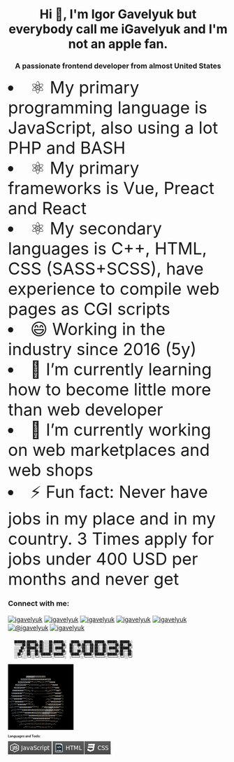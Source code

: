 <h1 align="center">Hi 👋, I'm Igor Gavelyuk but everybody call me iGavelyuk and I'm not an apple fan.</h1>
<h3 align="center">A passionate frontend developer from almost United States</h3
<ul>
  <li style="font-size: 38px"> ⚛️ My primary programming language is JavaScript, also using a lot PHP and BASH</li>
  <li style="font-size: 38px">⚛️ My primary frameworks is Vue, Preact and React</li>
  <li style="font-size: 38px">⚛️ My secondary languages is C++, HTML, CSS (SASS+SCSS), have experience to compile web pages as CGI scripts</li>
  <li style="font-size: 38px">😄 Working in the industry since 2016 (5y)</li>
  <li style="font-size: 38px">🌱 I’m currently learning how to become little more than web developer</li>
  <li style="font-size: 38px">🔭 I’m currently working on web marketplaces and web shops</li>
  <li style="font-size: 38px">⚡ Fun fact: Never have jobs in my place and in my country. 3 Times apply for jobs under 400 USD per months and never get</li>
</ul>
<h3 align="left">Connect with me:</h3>
<p align="left">
<a href="https://codepen.io/igavelyuk" target="blank"><img align="center" src="https://raw.githubusercontent.com/rahuldkjain/github-profile-readme-generator/master/src/images/icons/Social/codepen.svg" alt="igavelyuk" height="30" width="40" /></a>
<a href="https://dev.to/igavelyuk" target="blank"><img align="center" src="https://cdn.jsdelivr.net/npm/simple-icons@3.0.1/icons/dev-dot-to.svg" alt="igavelyuk" height="30" width="40" /></a>
<a href="https://twitter.com/igavelyuk" target="blank"><img align="center" src="https://raw.githubusercontent.com/rahuldkjain/github-profile-readme-generator/master/src/images/icons/Social/twitter.svg" alt="igavelyuk" height="30" width="40" /></a>
<a href="https://linkedin.com/in/igavelyuk" target="blank"><img align="center" src="https://raw.githubusercontent.com/rahuldkjain/github-profile-readme-generator/master/src/images/icons/Social/linked-in-alt.svg" alt="igavelyuk" height="30" width="40" /></a>
<a href="https://instagram.com/igavelyuk" target="blank"><img align="center" src="https://raw.githubusercontent.com/rahuldkjain/github-profile-readme-generator/master/src/images/icons/Social/instagram.svg" alt="igavelyuk" height="30" width="40" /></a>
<a href="https://medium.com/@igavelyuk" target="blank"><img align="center" src="https://raw.githubusercontent.com/rahuldkjain/github-profile-readme-generator/master/src/images/icons/Social/medium.svg" alt="@igavelyuk" height="30" width="40" /></a>
<a href="https://www.topcoder.com/members/igavelyuk" target="blank"><img align="center" src="https://cdn.jsdelivr.net/npm/simple-icons@3.0.1/icons/topcoder.svg" alt="igavelyuk" height="30" width="40" /></a>
</p>
<div style="font-size: 6px; display:inline-block">
  <div style="font-size: 6px">
    <pre style="font-size: 6px">
    ███████╗██████╗░██╗░░░██╗██████╗░  ░█████╗░░█████╗░██████╗░██████╗░██████╗░
    ╚════██║██╔══██╗██║░░░██║╚════██╗  ██╔══██╗██╔══██╗██╔══██╗╚════██╗██╔══██╗
    ░░░░██╔╝██████╔╝██║░░░██║░█████╔╝  ██║░░╚═╝██║░░██║██║░░██║░█████╔╝██████╔╝
    ░░░██╔╝░██╔══██╗██║░░░██║░╚═══██╗  ██║░░██╗██║░░██║██║░░██║░╚═══██╗██╔══██╗
    ░░██╔╝░░██║░░██║╚██████╔╝██████╔╝  ╚█████╔╝╚█████╔╝██████╔╝██████╔╝██║░░██║
    ░░╚═╝░░░╚═╝░░╚═╝░╚═════╝░╚═════╝░  ░╚════╝░░╚════╝░╚═════╝░╚═════╝░╚═╝░░╚═╝
    </pre>
  </div">
 <div style="font-size: 6px">
  <img align="center" src="https://github.com/igavelyuk/igavelyuk/blob/main/donut.gif" alt="donut" height="150" width="150" />
 </div">
</div">

<h3 align="left">Languages and Tools:</h3>
<img align="center" src="https://github.com/igavelyuk/igavelyuk/blob/main/js.png" alt="JS" />
<img align="center" src="https://github.com/igavelyuk/igavelyuk/blob/main/html.png" alt="HTML" />
<img align="center" src="https://github.com/igavelyuk/igavelyuk/blob/main/css.png" alt="CSS" />

<!--
**igavelyuk/igavelyuk** is a ✨ _special_ ✨ repository because its `README.md` (this file) appears on your GitHub profile.

Here are some ideas to get you started:

- 🔭 I’m currently working on ...
- 🌱 I’m currently learning ...
- 👯 I’m looking to collaborate on ...
- 🤔 I’m looking for help with ...
- 💬 Ask me about ...
- 📫 How to reach me: ...
- 😄 Pronouns: ...
- ⚡ Fun fact: ...
-->
